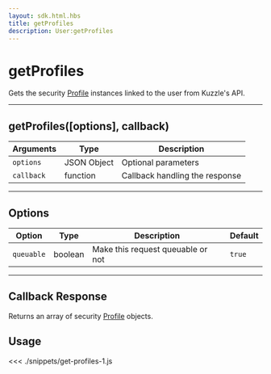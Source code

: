 ```yaml
---
layout: sdk.html.hbs
title: getProfiles
description: User:getProfiles
---
```


# getProfiles

Gets the security [Profile](/sdk/js/5/profile) instances linked to the user from Kuzzle's API.

---

## getProfiles([options], callback)

| Arguments  | Type        | Description                    |
| ---------- | ----------- | ------------------------------ |
| `options`  | JSON Object | Optional parameters            |
| `callback` | function    | Callback handling the response |

---

## Options

| Option     | Type    | Description                       | Default |
| ---------- | ------- | --------------------------------- | ------- |
| `queuable` | boolean | Make this request queuable or not | `true`  |

---

## Callback Response

Returns an array of security [Profile](/sdk/js/5/profile) objects.

## Usage

<<< ./snippets/get-profiles-1.js
